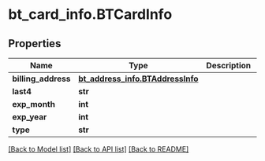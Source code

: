 # bt_card_info.BTCardInfo

## Properties
Name | Type | Description | Notes
------------ | ------------- | ------------- | -------------
**billing_address** | [**bt_address_info.BTAddressInfo**](BTAddressInfo.md) |  | [optional] 
**last4** | **str** |  | [optional] 
**exp_month** | **int** |  | [optional] 
**exp_year** | **int** |  | [optional] 
**type** | **str** |  | [optional] 

[[Back to Model list]](../README.md#documentation-for-models) [[Back to API list]](../README.md#documentation-for-api-endpoints) [[Back to README]](../README.md)


